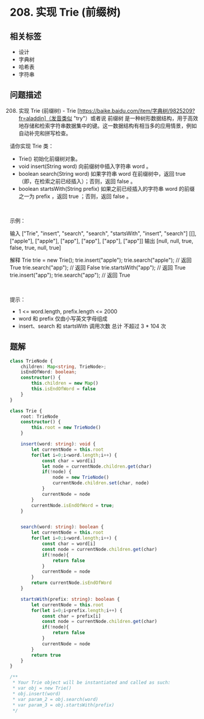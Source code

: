 
# 208. 实现 Trie (前缀树)

## 相关标签

- 设计
- 字典树
- 哈希表
- 字符串

## 问题描述 

208. 实现 Trie (前缀树) - Trie [https://baike.baidu.com/item/字典树/9825209?fr=aladdin]（发音类似 "try"）或者说 前缀树 是一种树形数据结构，用于高效地存储和检索字符串数据集中的键。这一数据结构有相当多的应用情景，例如自动补完和拼写检查。

请你实现 Trie 类：

 * Trie() 初始化前缀树对象。
 * void insert(String word) 向前缀树中插入字符串 word 。
 * boolean search(String word) 如果字符串 word 在前缀树中，返回 true（即，在检索之前已经插入）；否则，返回 false 。
 * boolean startsWith(String prefix) 如果之前已经插入的字符串 word 的前缀之一为 prefix ，返回 true ；否则，返回 false 。

 

示例：


输入
["Trie", "insert", "search", "search", "startsWith", "insert", "search"]
[[], ["apple"], ["apple"], ["app"], ["app"], ["app"], ["app"]]
输出
[null, null, true, false, true, null, true]

解释
Trie trie = new Trie();
trie.insert("apple");
trie.search("apple");   // 返回 True
trie.search("app");     // 返回 False
trie.startsWith("app"); // 返回 True
trie.insert("app");
trie.search("app");     // 返回 True


 

提示：

 * 1 <= word.length, prefix.length <= 2000
 * word 和 prefix 仅由小写英文字母组成
 * insert、search 和 startsWith 调用次数 总计 不超过 3 * 104 次

## 题解


```ts
class TrieNode {
    children: Map<string, TrieNode>;
    isEndOfWord: boolean;
    constructor() {
        this.children = new Map()
        this.isEndOfWord = false
    }
}

class Trie {
    root: TrieNode
    constructor() {
        this.root = new TrieNode()
    }

    insert(word: string): void {
        let currentNode = this.root 
        for(let i=0;i<word.length;i++) {
            const char = word[i]
            let node = currentNode.children.get(char)
            if(!node) {
                node = new TrieNode()
                currentNode.children.set(char, node)
            }
            currentNode = node 
        } 
        currentNode.isEndOfWord = true;  
    }


    search(word: string): boolean {
        let currentNode = this.root 
        for(let i=0;i<word.length;i++) {
            const char = word[i]
            const node = currentNode.children.get(char)
            if(!node){
                return false 
            }
            currentNode = node
        }
        return currentNode.isEndOfWord
    }

    startsWith(prefix: string): boolean {
        let currentNode = this.root 
        for(let i=0;i<prefix.length;i++) {
            const char = prefix[i]
            const node = currentNode.children.get(char)
            if(!node){
                return false 
            }
            currentNode = node
        }
        return true
    }
}

/**
 * Your Trie object will be instantiated and called as such:
 * var obj = new Trie()
 * obj.insert(word)
 * var param_2 = obj.search(word)
 * var param_3 = obj.startsWith(prefix)
 */
````